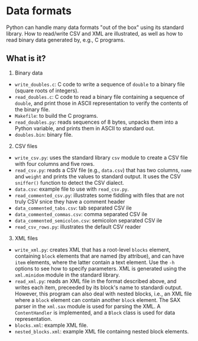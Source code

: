 Data formats
============

Python can handle many data formats "out of the box" using its standard
library.  How to read/write CSV and XML are illustrated, as well as how
to read binary data generated by, e.g., C programs.

What is it?
-----------
1. Binary data
  * `write_doubles.c`: C code to write a sequence of `double` to a binary
    file (square roots of integers).
  * `read_doubles.c`: C code to read a binary file containing a sequence
    of `double`, and print those in ASCII representation to verify the
    contents of the binary file.
  * `Makefile`: to build the C programs.
  * `read_doubles.py`: reads sequences of 8 bytes, unpacks them into
    a Python variable, and prints them in ASCII to standard out.
  * `doubles.bin`: binary file.
2. CSV files
  * `write_csv.py`: uses the standard library `csv` module to create
    a CSV file with four columns and five rows.
  * `read_csv.py`: reads a CSV file (e.g., `data.csv`) that has two
    columns, `name` and `weight` and prints the values to standard output.
    It uses the CSV `sniffer()` function to detect the CSV dialect.
  * `data.csv`: example file to use with `read_csv.py`.
  * `read_commented_csv.py`: illustrates some fiddling with files that
    are not truly CSV snice they have a comment header
  * `data_commented_tabs.csv`: tab separated CSV ile
  * `data_commented_commas.csv`: comma separated CSV ile
  * `data_commented_semicolon.csv`: semicolon separated CSV ile
  * `read_csv_rows.py`: illustrates the default CSV reader
3. XML files
  * `write_xml.py`: creates XML that has a root-level `blocks` element,
    containing `block` elements that are named (by attribue), and can
    have `item` elements, where the latter contain a text element.
    Use the `-h` options to see how to specify parameters.
    XML is generated using the `xml.minidom` module in the standard
    library.
  * `read_xml.py`: reads an XML file in the format described above,
    and writes each item, preceeded by its block's name to standardi
    output.  However, this program can also deal with nested blocks, i.e.,
    an XML file where a `block` element can contain another `block`
    element.
    The SAX parser in the `xml.sax` module is used for parsing the XML.
    A `ContentHandler` is implemented, and a `Block` class is used for
    data representation.
  * `blocks.xml`: example XML file.
  * `nested_blocks.xml`: example XML file containng nested block elements.


